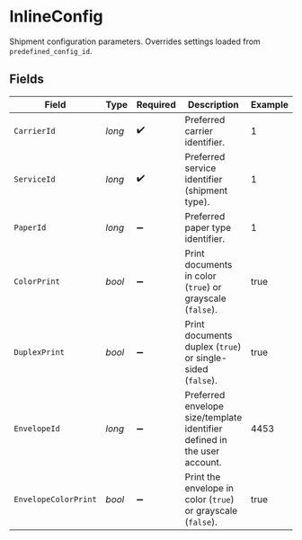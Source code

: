 # InlineConfig

Shipment configuration parameters. Overrides settings loaded from `predefined_config_id`.


## Fields

| Field                                                                    | Type                                                                     | Required                                                                 | Description                                                              | Example                                                                  |
| ------------------------------------------------------------------------ | ------------------------------------------------------------------------ | ------------------------------------------------------------------------ | ------------------------------------------------------------------------ | ------------------------------------------------------------------------ |
| `CarrierId`                                                              | *long*                                                                   | :heavy_check_mark:                                                       | Preferred carrier identifier.                                            | 1                                                                        |
| `ServiceId`                                                              | *long*                                                                   | :heavy_check_mark:                                                       | Preferred service identifier (shipment type).                            | 1                                                                        |
| `PaperId`                                                                | *long*                                                                   | :heavy_minus_sign:                                                       | Preferred paper type identifier.                                         | 1                                                                        |
| `ColorPrint`                                                             | *bool*                                                                   | :heavy_minus_sign:                                                       | Print documents in color (`true`) or grayscale (`false`).                | true                                                                     |
| `DuplexPrint`                                                            | *bool*                                                                   | :heavy_minus_sign:                                                       | Print documents duplex (`true`) or single-sided (`false`).               | true                                                                     |
| `EnvelopeId`                                                             | *long*                                                                   | :heavy_minus_sign:                                                       | Preferred envelope size/template identifier defined in the user account. | 4453                                                                     |
| `EnvelopeColorPrint`                                                     | *bool*                                                                   | :heavy_minus_sign:                                                       | Print the envelope in color (`true`) or grayscale (`false`).             | true                                                                     |